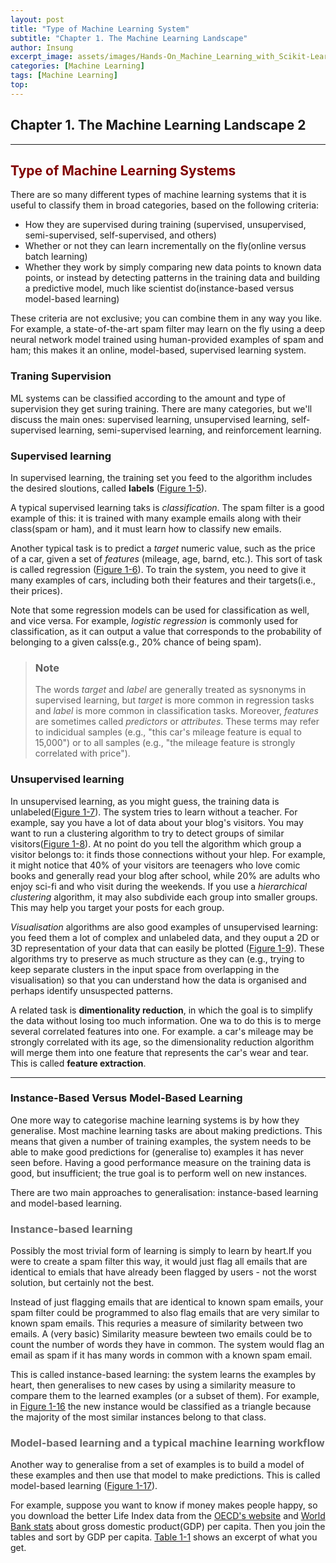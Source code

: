 ```yaml
---
layout: post
title: "Type of Machine Learning System"
subtitle: "Chapter 1. The Machine Learning Landscape"
author: Insung
excerpt_image: assets/images/Hands-On_Machine_Learning_with_Scikit-Learn_Keras_and_Tensorflow_-_Aurelien_Geron.jpg
categories: [Machine Learning]
tags: [Machine Learning]
top:
---
```

## Chapter 1. The Machine Learning Landscape 2
---

## <span style="color:#800000">Type of Machine Learning Systems</span>
There are so many different types of machine learning systems that it is useful to classify them in broad categories, based on the following criteria:

- How they are supervised during training (supervised, unsupervised, semi-supervised, self-supervised, and others)
- Whether or not they can learn incrementally on the fly(online versus batch learning)
- Whether they work by simply comparing new data points to known data points, or instead by detecting patterns in the training data and building a predictive model, much like scientist do(instance-based versus model-based learning)

These criteria are not exclusive; you can combine them in any way you like. For example, a state-of-the-art spam filter may learn on the fly using a deep neural network model trained using human-provided examples of spam and ham; this makes it an online, model-based, supervised learning system.

### Traning Supervision
ML systems can be classified according to the amount and type of supervision they get suring training. There are many categories, but we'll discuss the main ones: supervised learning, unsupervised learning, self-supervised learning, semi-supervised learning, and reinforcement learning.

### Supervised learning
In supervised learning, the training set you feed to the algorithm includes the desired sloutions, called **labels** ([Figure 1-5]()).

A typical supervised learning taks is *classification*. The spam filter is a good example of this: it is trained with many example emails along with their class(spam or ham), and it must learn how to classify new emails.

Another typical task is to predict a *target* numeric value, such as the price of a car, given a set of *features* (mileage, age, barnd, etc.). This sort of task is called regression ([Figure 1-6]()). To train the system, you need to give it many examples of cars, including both their features and their targets(i.e., their prices).

Note that some regression models can be used for classification as well, and vice versa. For example, *logistic regression* is commonly used for classification, as it can output a value that corresponds to the probability of belonging to a given calss(e.g., 20% chance of being spam).

> ### Note
> The words *target* and *label* are generally treated as sysnonyms in supervised learning, but *target* is more common in regression tasks and *label* is more common in classification tasks. Moreover, *features* are sometimes called *predictors* or *attributes*. These terms may refer to indicidual samples (e.g., "this car's mileage feature is equal to 15,000") or to all samples (e.g., "the mileage feature is strongly correlated with price").

### Unsupervised learning
In unsupervised learning, as you might guess, the training data is unlabeled([Figure 1-7]()). The system tries to learn without a teacher. For example, say you have a lot of data about your blog's visitors. You may want to run a clustering algorithm to try to detect groups of similar visitors([Figure 1-8]()). At no point do you tell the algorithm which group a visitor belongs to: it finds those connections without your hlep. For example, it might notice that 40% of your visitors are teenagers who love comic books and generally read your blog after school, while 20% are adults who enjoy sci-fi and who visit during the weekends. If you use a *hierarchical clustering* algorithm, it may also subdivide each group into smaller groups. This may help you target your posts for each group.


*Visualisation* algorithms are also good examples of unsupervised learning: you feed them a lot of complex and unlabeled data, and they ouput a 2D or 3D representation of your data that can easily be plotted ([Figure 1-9]()). These algorithms try to preserve as much structure as they can (e.g., trying to keep separate clusters in the input space from overlapping in the visualisation) so that you can understand how the data is organised and perhaps identify unsuspected patterns.

A related task is **dimentionality reduction**, in which the goal is to simplify the data without losing too much information. One wa to do this is to merge several correlated features into one. For example. a car's mileage may be strongly correlated with its age, so the dimensionality reduction algorithm will merge them into one feature that represents the car's wear and tear. This is called **feature extraction**.


---

### Instance-Based Versus Model-Based Learning
One more way to categorise machine learning systems is by how they generalise. Most machine learning tasks are about making predictions. This means that given a number of training examples, the system needs to be able to make good predictions for (generalise to) examples it has never seen before. Having a good performance measure on the training data is good, but insufficient; the true goal is to perform well on new instances.

There are two main approaches to generalisation: instance-based learning and model-based learning.

### <span style="color:#666666">Instance-based learning</span>
Possibly the most trivial form of learning is simply to learn by heart.If you were to create a spam filter this way, it would just flag all emails that are identical to emials that have already been flagged by users - not the worst solution, but certainly not the best.

Instead of just flagging emails that are identical to known spam emails, your spam filter could be programmed to also flag emails that are very similar to known spam emails. This requries a measure of similarity between two emails. A (very basic) Similarity measure bewteen two emails could be to count the number of words they have in common. The system would flag an email as spam if it has many words in common with a known spam email.

This is called instance-based learning: the system learns the examples by heart, then generalises to new cases by using a similarity measure to compare them to the learned examples (or a subset of them). For example, in [Figure 1-16]() the new instance would be classified as a triangle because the majority of the most similar instances belong to that class. 

### <span style="color:#666666">Model-based learning and a typical machine learning workflow</span>
Another way to generalise from a set of examples is to build a model of these examples and then use that model to make predictions. This is called model-based learning ([Figure 1-17]()).

For example, suppose you want to know if money makes people happy, so you download the better Life Index data from the [OECD's website]() and [World Bank stats]() about gross domestic product(GDP) per capita. Then you join the tables and sort by GDP per capita. [Table 1-1]() shows an excerpt of what you get.
